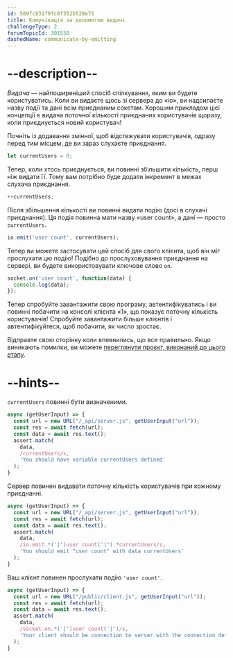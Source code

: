 ```yaml
---
id: 589fc831f9fc0f352b528e75
title: Комунікація за допомогою видачі
challengeType: 2
forumTopicId: 301550
dashedName: communicate-by-emitting
---
```


# --description--

<dfn>Видача</dfn> — найпоширеніший спосіб спілкування, яким ви будете користуватись. Коли ви видаєте щось зі сервера до «io», ви надсилаєте назву події та дані всім приєднаним сокетам. Хорошим прикладом цієї концепції є видача поточної кількості приєднаних користувачів щоразу, коли приєднується новий користувач!

Почніть із додавання змінної, щоб відстежувати користувачів, одразу перед тим місцем, де ви зараз слухаєте приєднання.

```js
let currentUsers = 0;
```

Тепер, коли хтось приєднується, ви повинні збільшити кількість, перш ніж видати її. Тому вам потрібно буде додати інкремент в межах слухача приєднання.

```js
++currentUsers;
```

Після збільшення кількості ви повинні видати подію (досі в слухачі приєднання). Ця подія повинна мати назву «user count», а дані — просто `currentUsers`.

```js
io.emit('user count', currentUsers);
```

Тепер ви можете застосувати цей спосіб для свого клієнта, щоб він міг прослухати цю подію! Подібно до прослуховування приєднання на сервері, ви будете використовувати ключове слово `on`.

```js
socket.on('user count', function(data) {
  console.log(data);
});
```

Тепер спробуйте завантажити свою програму, автентифікуватись і ви повинні побачити на консолі клієнта «1», що показує поточну кількість користувачів! Спробуйте завантажити більше клієнтів і автентифікуйтеся, щоб побачити, як число зростає.

Відправте свою сторінку коли впевнились, що все правильно. Якщо виникають помилки, ви можете <a href="https://forum.freecodecamp.org/t/advanced-node-and-express/567135#communicate-by-emitting-7" target="_blank" rel="noopener noreferrer nofollow">переглянути проєкт, виконаний до цього етапу</a>.

# --hints--

`currentUsers` повинні бути визначеними.

```js
async (getUserInput) => {
  const url = new URL("/_api/server.js", getUserInput("url"));
  const res = await fetch(url);
  const data = await res.text();
  assert.match(
    data,
    /currentUsers/s,
    'You should have variable currentUsers defined'
  );
}
```

Сервер повинен видавати поточну кількість користувачів при кожному приєднанні.

```js
async (getUserInput) => {
  const url = new URL("/_api/server.js", getUserInput("url"));
  const res = await fetch(url);
  const data = await res.text();
  assert.match(
    data,
    /io.emit.*('|")user count('|").*currentUsers/s,
    'You should emit "user count" with data currentUsers'
  );
}
```

Ваш клієнт повинен прослухати подію `'user count'`.

```js
async (getUserInput) => {
  const url = new URL("/public/client.js", getUserInput("url"));
  const res = await fetch(url);
  const data = await res.text();
  assert.match(
    data,
    /socket.on.*('|")user count('|")/s,
    'Your client should be connection to server with the connection defined as socket'
  );
}
```

